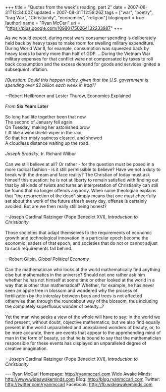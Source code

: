 +++
title = "Quotes from the week's reading, part 2"
date = 2007-08-31T12:34:00Z
updated = 2007-08-31T12:59:26Z
tags = ["war", "poetry", "Iraq War", "Christianity", "economics", "religion"]
blogimport = true
[author]
	name = "Ryan McCarl"
	uri = "https://plus.google.com/109901750264132233987"
+++

As we would expect, during most wars consumer spending is deliberately held back by heavy taxes to make room for swelling military expenditure.  During World War II, for example, consumption was squeezed back by heavy taxes to barely more than half of GDP.  …During the Vietnam War military expenses for that conflict were not compensated by taxes to roll back consumption and the excess demand for goods and services ignited a subsequent inflation. <br /><br /><em>[Question: Could this happen today, given that the U.S. government is spending over $2 billion each week in Iraq?]</em><br /><br />--Robert Heilbroner and Lester Thurow, Economics Explained<br /><br /><em>From </em><strong>Six Years Later</strong><br /><br />So long had life together been that now<br />The second of January fell again<br />On Tuesday, making her astonished brow<br />Lift like a windshield-wiper in the rain,<br />So that her misty sadness cleared, and showed<br />A cloudless distance waiting up the road.<br /><br /><em>Joseph Brodsky</em>, tr. Richard Wilbur<br /><br />Can we still believe at all?  Or rather - for the question must be posed in a more radical fashion - is it still permissible to believe?  Have we not a duty to break with the dream and face reality?  The Christian of today must ask himself this question: he is not at liberty to remain satisfied with finding out that by all kinds of twists and turns an interpretation of Christianity can still be found that no longer offends anybody.  When some theologian explains that "the resurrection of the dead" simply means that one must cheerfully set about the work of the future afresh every day, offense is certainly avoided.  But are we then really still being honest?<br /><br />--Joseph Cardinal Ratzinger (Pope Benedict XVI), <em>Introduction to Christianity</em><br /><br />Those societies that adapt themselves to the requirements of economic growth and technological innovation in a particular epoch become the economic leaders of that epoch, and societies that do not or cannot adjust to such requirements fall behind.<br /><br />--Robert Gilpin, <em>Global Political Economy</em><br /><br />Can the mathematician who looks at the world mathematically find anything else but mathematics in the universe?  Should not one rather ask him whether he has not himself at some time or other looked at the world in a way that is other than mathematical?  Whether, for example, he has never seen an apple tree in blossom and wondered why the process of fertilization by the interplay between bees and trees is not affected otherwise than through the roundabout way of the blossom, thus including the completely superfluous wonder of beauty...?<br />...<br />Yet the man who seeks a view of the whole will have to say: In the world we find present, without doubt, objective mathematics; but we also find equally present in the world unparalleled and unexplained wonders of beauty, or, to be more accurate, there are events that appear to the apprehending mind of man in the form of beauty, so that he is bound to say that the mathematician responsible for these events has displayed an unparalleled degree of creative imagination.<br /><br />--Joseph Cardinal Ratzinger (Pope Benedict XVI), <em>Introduction to Christianity</em><div class="blogger-post-footer">---
Ryan McCarl
Homepage: http://ryanmccarl.com
Wide Awake Minds: http://www.wideawakeminds.com
Blog: http://blog.ryanmccarl.com
Twitter: http://twitter.com/ryanmccarl
Facebook: http://fb.wideawakeminds.com</div>
